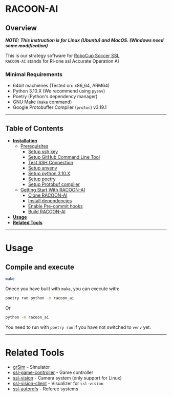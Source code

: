 # RACOON-AI

## Overview

**_NOTE: This instruction is for Linux (Ubuntu) and MacOS. (Windows need some modification)_**

This is our strategy software for [RoboCup Soccer SSL](https://ssl.robocup.org/)  
`RACOON-AI` stands for Ri-one ssl Accurate Operation AI

### Minimal Requirements

- 64bit machienes (Tested on: x86_64, ARM64)
- Python 3.10.X (We recommend using `pyenv`)
- Poetry (Python's dependency manager)
- GNU Make (`make` command)
- Google Protobuffer Compiler (`protoc`) v3.19.1

---

## Table of Contents

- **[Installation](/INSTALL.md)**
  - [Prerequisites](/INSTALL.md#prerequisites)
    - [Setup ssh key](/INSTALL.md#set-up-ssh-key)
    - [Setup GitHub Command Line Tool](/INSTALL.md#setup-github-command-line-tool)
    - [Test SSH Connection](/INSTALL.md#test-ssh-connection)
    - [Setup anyenv](/INSTALL.md#setup-anyenv)
    - [Setup python 3.10.X](/INSTALL.md#setup-python-310X)
    - [Setup poetry](/INSTALL.md#setup-poetry)
    - [Setup Protobuf compiler](/INSTALL.md#setup-protoc)
  - [Getting Start With RACOON-AI](/INSTALL.md#getting-start-with-racoon-ai)
    - [Clone RACOON-AI](/INSTALL.md#clone-racoon-ai)
    - [Install dependencies](/INSTALL.md#install-dependencies)
    - [Enable Pre-commit hooks](/INSTALL.md#enable-pre-commit-hooks)
    - [Build RACOON-AI](/INSTALL.md#build-racoon-ai)
- **[Usage](#usage)**
- **[Related Tools](#related-tools)**

---

# Usage

## Compile and execute

```bash
make
```

Onece you have built with `make`, you can execute with:

```bash
poetry run python -m racoon_ai
```

Or

```bash
python -m racoon_ai
```

You need to run with `poetry run` if you have not switched to `venv` yet.

---

# Related Tools

- [grSim](https://github.com/RoboCup-SSL/grSim) - Simulator 
- [ssl-game-controller](https://github.com/RoboCup-SSL/ssl-game-controller) - Game controller
- [ssl-vision](https://github.com/RoboCup-SSL/ssl-vision/wiki) - Camera system (only support for Linux)
- [ssl-vision-client](https://github.com/RoboCup-SSL/ssl-vision-client) - Visualizer for `ssl-vision`
- [ssl-autorefs](https://github.com/RoboCup-SSL/ssl-autorefs) - Referee systems

